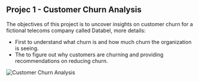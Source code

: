## Projec 1 - Customer Churn Analysis
The objectives of this project is to uncover insights on customer churn for a fictional telecoms company called Databel, more details:
- First to understand what churn is and how much churn the organization is seeing.
- The to figure out why customers are churning and providing recommendations on reducing churn.

![Customer Churn Analysis](./Customer20%Churn20%Analysis/Customer-Churn-Analysis-Dashboard.png)
